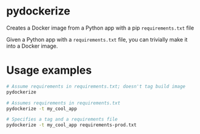 # pydockerize

Creates a Docker image from a Python app with a pip `requirements.txt` file

Given a Python app with a `requirements.txt` file, you can trivially
make it into a Docker image.

# Usage examples

```bash
# Assume requirements in requirements.txt; doesn't tag build image
pydockerize

# Assumes requirements in requirements.txt
pydockerize -t my_cool_app

# Specifies a tag and a requirements file
pydockerize -t my_cool_app requirements-prod.txt
```
